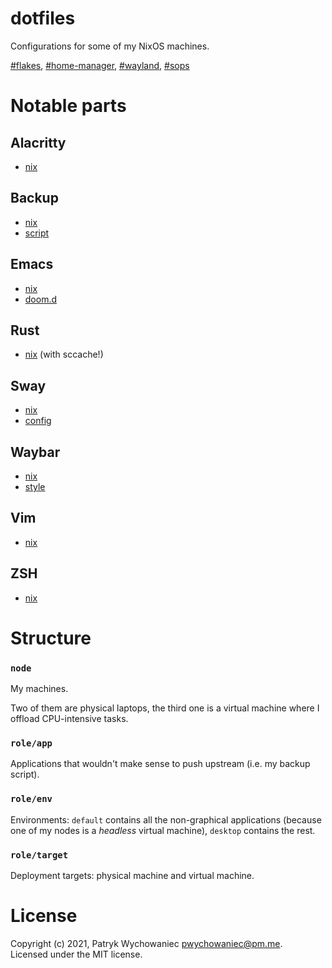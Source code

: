 # dotfiles

Configurations for some of my NixOS machines.

[#flakes](https://nixos.wiki/wiki/Flakes), [#home-manager](https://github.com/nix-community/home-manager), [#wayland](https://nixos.wiki/wiki/Sway), [#sops](https://github.com/Mic92/sops-nix)

# Notable parts

## Alacritty

- [nix](role/env/desktop/home/alacritty.nix)

## Backup

- [nix](role/app/backup.nix)
- [script](role/app/backup/backup.sh)

## Emacs

- [nix](role/env/desktop/home/emacs.nix)
- [doom.d](role/env/desktop/home/emacs/doom.d)

## Rust

- [nix](role/env/default/home/rust.nix) (with sccache!)

## Sway

- [nix](role/env/desktop/home/sway.nix)
- [config](role/env/desktop/home/sway/config)

## Waybar

- [nix](role/env/desktop/home/waybar.nix)
- [style](role/env/desktop/home/waybar/style.css)

## Vim

- [nix](role/env/default/home/vim.nix)

## ZSH

- [nix](role/env/default/home/zsh.nix)

# Structure

### `node`

My machines.

Two of them are physical laptops, the third one is a virtual machine where I offload CPU-intensive tasks.

### `role/app`

Applications that wouldn't make sense to push upstream (i.e. my backup script).

### `role/env`

Environments: `default` contains all the non-graphical applications (because one of my nodes is a _headless_ virtual machine), `desktop` contains the rest.

### `role/target`

Deployment targets: physical machine and virtual machine.

# License

Copyright (c) 2021, Patryk Wychowaniec <pwychowaniec@pm.me>.    
Licensed under the MIT license.
